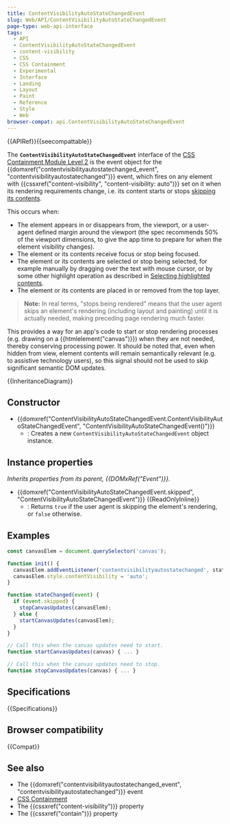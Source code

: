 ```yaml
---
title: ContentVisibilityAutoStateChangedEvent
slug: Web/API/ContentVisibilityAutoStateChangedEvent
page-type: web-api-interface
tags:
  - API
  - ContentVisibilityAutoStateChangedEvent
  - content-visibility
  - CSS
  - CSS Containment
  - Experimental
  - Interface
  - Landing
  - Layout
  - Paint
  - Reference
  - Style
  - Web
browser-compat: api.ContentVisibilityAutoStateChangedEvent
---
```


{{APIRef}}{{seecompattable}}

The **`ContentVisibilityAutoStateChangedEvent`** interface of the [CSS Containment Module Level 2](https://www.w3.org/TR/css-contain-2/#content-visibility-auto-state-changed) is the event object for the {{domxref("contentvisibilityautostatechanged_event", "contentvisibilityautostatechanged")}} event, which fires on any element with {{cssxref("content-visibility", "content-visibility: auto")}} set on it when its rendering requirements change, i.e. its content starts or stops [skipping its contents](https://www.w3.org/TR/css-contain-2/#skips-its-contents).

This occurs when:

- The element appears in or disappears from, the viewport, or a user-agent defined margin around the viewport (the spec recommends 50% of the viewport dimensions, to give the app time to prepare for when the element visibility changes).
- The element or its contents receive focus or stop being focused.
- The element or its contents are selected or stop being selected, for example manually by dragging over the text with mouse cursor, or by some other highlight operation as described in [Selecting highlighted contents](https://www.w3.org/TR/css-pseudo-4/#highlight-selectors).
- The element or its contents are placed in or removed from the top layer.

> **Note:** In real terms, "stops being rendered" means that the user agent skips an element's rendering (including layout and painting) until it is actually needed, making preceding page rendering much faster.

This provides a way for an app's code to start or stop rendering processes (e.g. drawing on a {{htmlelement("canvas")}}) when they are not needed, thereby conserving processing power. It should be noted that, even when hidden from view, element contents will remain semantically relevant (e.g. to assistive technology users), so this signal should not be used to skip significant semantic DOM updates.

{{InheritanceDiagram}}

## Constructor

- {{domxref("ContentVisibilityAutoStateChangedEvent.ContentVisibilityAutoStateChangedEvent", "ContentVisibilityAutoStateChangedEvent()")}}
  - : Creates a new `ContentVisibilityAutoStateChangedEvent` object instance.

## Instance properties

_Inherits properties from its parent, {{DOMxRef("Event")}}._

- {{domxref("ContentVisibilityAutoStateChangedEvent.skipped", "ContentVisibilityAutoStateChangedEvent")}} {{ReadOnlyInline}}
  - : Returns `true` if the user agent is skipping the element's rendering, or `false` otherwise.

## Examples

```js
const canvasElem = document.querySelector('canvas');

function init() {
  canvasElem.addEventListener('contentvisibilityautostatechanged', stateChanged);
  canvasElem.style.contentVisibility = 'auto';
}

function stateChanged(event) {
  if (event.skipped) {
    stopCanvasUpdates(canvasElem);
  } else {
    startCanvasUpdates(canvasElem);
  }
}

// Call this when the canvas updates need to start.
function startCanvasUpdates(canvas) { ... }

// Call this when the canvas updates need to stop.
function stopCanvasUpdates(canvas) { ... }
```

## Specifications

{{Specifications}}

## Browser compatibility

{{Compat}}

## See also

- The {{domxref("contentvisibilityautostatechanged_event", "contentvisibilityautostatechanged")}} event
- [CSS Containment](/en-US/docs/Web/CSS/CSS_Containment)
- The {{cssxref("content-visibility")}} property
- The {{cssxref("contain")}} property
